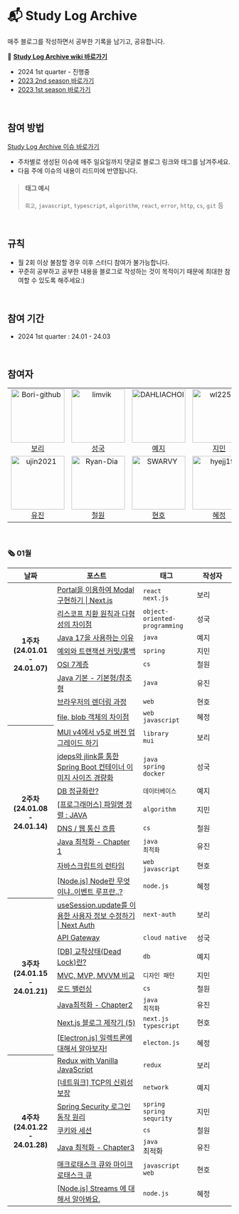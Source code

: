 # 📬 Study Log Archive

매주 블로그를 작성하면서 공부한 기록을 남기고, 공유합니다.

🔖 **[Study Log Archive wiki 바로가기](https://github.com/Gamangjum-lihou/study-log-archive/wiki)**
- 2024 1st quarter - 진행중
- [2023 2nd season 바로가기](https://github.com/Gamangjum-lihou/study-log-archive/wiki/2023,-2nd-season)
- [2023 1st season 바로가기](https://github.com/Gamangjum-lihou/study-log-archive/wiki/2023,-1st-season)

<br />

## 참여 방법
[Study Log Archive 이슈 바로가기](https://github.com/Gamangjum-lihou/study-log-archive/issues)
- 주차별로 생성된 이슈에 매주 일요일까지 댓글로 블로그 링크와 태그를 남겨주세요.
- 다음 주에 이슈의 내용이 리드미에 반영됩니다.

> #### 태그 예시
> `회고`, `javascript`, `typescript`, `algorithm`, `react`, `error`, `http`, `cs`, `git` 등 

<br />

## 규칙
- 월 2회 이상 불참할 경우 이후 스터디 참여가 불가능합니다.
- 꾸준히 공부하고 공부한 내용을 블로그로 작성하는 것이 목적이기 때문에 최대한 참여할 수 있도록 해주세요:)

<br />

## 참여 기간
- 2024 1st quarter : 24.01 - 24.03

<br />

## 참여자
<table>
  <tr>
    <td align="center">
      <a href="https://github.com/Bori-github">
        <img src="https://avatars.githubusercontent.com/u/85009583" alt="Bori-github" width="120" />
      </a>
      <br />
      <a href="https://github.com/Bori-github">보리</a>
    </td>
    <td align="center">
      <a href="https://github.com/limvik">
        <img src="https://avatars.githubusercontent.com/u/37972432" alt="limvik" width="120" />
      </a>
      <br />
      <a href="https://github.com/limvik">성국</a>
    </td>
    <td align="center">
      <a href="https://github.com/DAHLIACHOI">
        <img src="https://avatars.githubusercontent.com/u/48826098" alt="DAHLIACHOI" width="120" />
      </a>
      <br />
      <a href="https://github.com/DAHLIACHOI">예지</a>
    </td>
    <td align="center">
      <a href="https://github.com/wl2258">
        <img src="https://avatars.githubusercontent.com/u/77067383" alt="wl2258" width="120" />
      </a>
      <br />
      <a href="https://github.com/wl2258">지민</a>
    </td>
  </tr>
  <tr>    
    <td align="center">
      <a href="https://github.com/ujin2021">
        <img src="https://avatars.githubusercontent.com/u/53362054" alt="ujin2021" width="120" />
      </a>
      <br />
      <a href="https://github.com/ujin2021">유진</a>
    </td>
    <td align="center">
      <a href="https://github.com/Ryan-Dia">
        <img src="https://avatars1.githubusercontent.com/u/76567238" alt="Ryan-Dia" width="120" />
      </a>
      <br />
      <a href="https://github.com/Ryan-Dia">철원</a>
    </td>
    <td align="center">
      <a href="https://github.com/SWARVY">
        <img src="https://avatars1.githubusercontent.com/u/53262430" alt="SWARVY" width="120" />
      </a>
      <br />
      <a href="https://github.com/SWARVY">현호</a>
    </td>
    <td align="center">
      <a href="https://github.com/hyejj19">
        <img src="https://avatars.githubusercontent.com/u/89173923" alt="hyejj19" width="120" />
      </a>
      <br />
      <a href="https://github.com/hyejj19">혜정</a>
    </td>
  </tr>
</table>

<br />

### 🗞 01월
<table>
  <thead>
    <tr>
      <th align="center">날짜</th>
      <th align="center">포스트</th>
      <th align="center">태그</th>
      <th align="center" width="70px">작성자</th>
    </tr>
  </thead>
  <tbody>
    <tr>
      <th rowspan=8 align="center">1주차<br />(24.01.01 - 24.01.07)</th>
      <td><a href="https://velog.io/@qhflrnfl4324/Portal%EC%9D%84-%EC%9D%B4%EC%9A%A9%ED%95%98%EC%97%AC-Modal-%EA%B5%AC%ED%98%84%ED%95%98%EA%B8%B0-Next.js">Portal을 이용하여 Modal 구현하기 | Next.js</a></td>
      <td><code>react</code><br /><code>next.js</code></td>
      <td>보리</td>
    </tr>
    <tr>
      <td><a href="https://limvik.github.io/posts/difference-between-lsp-and-polymorphism/">리스코프 치환 원칙과 다형성의 차이점</a></td>
      <td><code>object-oriented-programming</code></td>
      <td>성국</td>
    </tr>
    <tr>
      <td><a href="https://dahliachoi.tistory.com/90">Java 17을 사용하는 이유</a></td>
      <td><code>java</code></td>
      <td>예지</td>
    </tr>
    <tr>
      <td><a href="https://ssonzm.tistory.com/37">예외와 트랜잭션 커밋/롤백</a></td>
      <td><code>spring</code></td>
      <td>지민</td>
    </tr>
    <tr>
      <td><a href="https://html-jc.tistory.com/719">OSI 7계층</a></td>
      <td><code>cs</code></td>
      <td>철원</td>
    </tr>
    <tr>
      <td><a href="https://velog.io/@ujin2021/Java-%EA%B8%B0%EB%B3%B8-%EA%B8%B0%EB%B3%B8%ED%98%95%EC%B0%B8%EC%A1%B0%ED%98%95">Java 기본 - 기본형/참조형</a></td>
      <td><code>java</code></td>
      <td>유진</td>
    </tr>
    <tr>
      <td><a href="https://caffhheiene.vercel.app/posts/detail/15">브라우저의 렌더링 과정</a></td>
      <td><code>web</code></td>
      <td>현호</td>
    </tr>
    <tr>
      <td><a href="https://friedegg556.tistory.com/379">file, blob 객체의 차이점</a></td>
      <td><code>web</code><br /><code>javascript</code></td>
      <td>혜정</td>
    </tr>
    <tr>
      <th rowspan=8 align="center">2주차<br />(24.01.08 - 24.01.14)</th>
      <td><a href="https://velog.io/@qhflrnfl4324/MUI-v4%EC%97%90%EC%84%9C-v5%EB%A1%9C-%EB%B2%84%EC%A0%84-%EC%97%85%EA%B7%B8%EB%A0%88%EC%9D%B4%EB%93%9C-%ED%95%98%EA%B8%B0">MUI v4에서 v5로 버전 업그레이드 하기</a></td>
      <td><code>library</code><br /><code>mui</code></td>
      <td>보리</td>
    </tr>
    <tr>
      <td><a href="https://limvik.github.io/posts/reduce-container-image-size-for-spring-boot-with-jdeps-and-jlink/">jdeps와 jlink를 통한 Spring Boot 컨테이너 이미지 사이즈 경량화</a></td>
      <td><code>java</code><br /><code>spring</code><br /><code>docker</code></td>
      <td>성국</td>
    </tr>
    <tr>
      <td><a href="https://dahliachoi.tistory.com/91">DB 정규화란?</a></td>
      <td><code>데이터베이스</code></td>
      <td>예지</td>
    </tr>
    <tr>
      <td><a href="https://ssonzm.tistory.com/39">[프로그래머스] 파일명 정렬 : JAVA</a></td>
      <td><code>algorithm</code></td>
      <td>지민</td>
    </tr>
    <tr>
      <td><a href="https://html-jc.tistory.com/720">DNS / 웹 통신 흐름</a></td>
      <td><code>cs</code></td>
      <td>철원</td>
    </tr>
    <tr>
      <td><a href="https://velog.io/@ujin2021/Java-%EC%B5%9C%EC%A0%81%ED%99%94-Chapter-1">Java 최적화 - Chapter 1</a></td>
      <td><code>java</code><br /><code>최적화</code></td>
      <td>유진</td>
    </tr>
    <tr>
      <td><a href="https://caffhheiene.vercel.app/posts/detail/16">자바스크립트의 런타임</a></td>
      <td><code>web</code><br /><code>javascript</code></td>
      <td>현호</td>
    </tr>
    <tr>
      <td><a href="https://friedegg556.tistory.com/382">[Node.js] Node란 무엇이냐..이벤트 루프란..?</a></td>
      <td><code>node.js</code></td>
      <td>혜정</td>
    </tr>
    <tr>
      <th rowspan=8 align="center">3주차<br />(24.01.15 - 24.01.21)</th>
      <td><a href="https://velog.io/@qhflrnfl4324/useSession.update%EB%A5%BC-%EC%9D%B4%EC%9A%A9%ED%95%9C-%EC%82%AC%EC%9A%A9%EC%9E%90-%EC%A0%95%EB%B3%B4-%EC%88%98%EC%A0%95%ED%95%98%EA%B8%B0-Next-Auth">useSession.update를 이용한 사용자 정보 수정하기 | Next Auth</a></td>
      <td><code>next-auth</code></td>
      <td>보리</td>
    </tr>
    <tr>
      <td><a href="https://limvik.github.io/posts/api-gateway/">API Gateway</a></td>
      <td><code>cloud native</code></td>
      <td>성국</td>
    </tr>
    <tr>
      <td><a href="https://dahliachoi.tistory.com/93">[DB] 교착상태(Dead Lock)란?</a></td>
      <td><code>db</code></td>
      <td>예지</td>
    </tr>
    <tr>
      <td><a href="https://ssonzm.tistory.com/45">MVC, MVP, MVVM 비교</a></td>
      <td><code>디자인 패턴</code></td>
      <td>지민</td>
    </tr>
    <tr>
      <td><a href="https://html-jc.tistory.com/721">로드 밸런싱</a></td>
      <td><code>cs</code></td>
      <td>철원</td>
    </tr>
    <tr>
      <td><a href="https://velog.io/@ujin2021/Java%EC%B5%9C%EC%A0%81%ED%99%94-Chapter-2-3">Java최적화 - Chapter2</a></td>
      <td><code>java</code><br /><code>최적화</code></td>
      <td>유진</td>
    </tr>
    <tr>
      <td><a href="https://caffhheiene.vercel.app/posts/detail/17">Next.js 블로그 제작기 (5)</a></td>
      <td><code>next.js</code><br /><code>typescript</code></td>
      <td>현호</td>
    </tr>
    <tr>
      <td><a href="https://friedegg556.tistory.com/383">[Electron.js] 일렉트론에 대해서 알아보자!</a></td>
      <td><code>electon.js</code></td>
      <td>혜정</td>
    </tr>
    <tr>
      <th rowspan=7 align="center">4주차<br />(24.01.22 - 24.01.28)</th>
      <td><a href="https://velog.io/@qhflrnfl4324/Redux-with-Vanilla-JavaScript">Redux with Vanilla JavaScript</a></td>
      <td><code>redux</code></td>
      <td>보리</td>
    </tr>
    <tr>
      <td><a href="https://dahliachoi.tistory.com/94">[네트워크] TCP의 신뢰성 보장</a></td>
      <td><code>network</code></td>
      <td>예지</td>
    </tr>
    <tr>
      <td><a href="https://ssonzm.tistory.com/47">Spring Security 로그인 동작 원리</a></td>
      <td><code>spring</code><br /><code>spring sequrity</code></td>
      <td>지민</td>
    </tr>
    <tr>
      <td><a href="https://html-jc.tistory.com/722">쿠키와 세션</a></td>
      <td><code>cs</code></td>
      <td>철원</td>
    </tr>
    <tr>
      <td><a href="https://velog.io/@ujin2021/Java-%EC%B5%9C%EC%A0%81%ED%99%94-Chapter3">Java 최적화 - Chapter3</a></td>
      <td><code>java</code><br /><cod>최적화</cod></td>
      <td>유진</td>
    </tr>
    <tr>
      <td><a href="https://caffhheiene.vercel.app/posts/detail/18">매크로태스크 큐와 마이크로태스크 큐</a></td>
      <td><code>javascript</code><br /><code>web</code></td>
      <td>현호</td>
    </tr>
    <tr>
      <td><a href="https://friedegg556.tistory.com/382">[Node.js] Streams 에 대해서 알아봐요.</a></td>
      <td><code>node.js</code></td>
      <td>혜정</td>
    </tr>
  </tbody>
</table>
